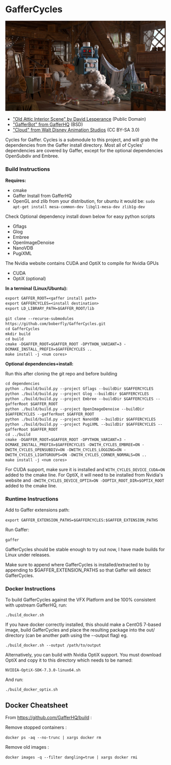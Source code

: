 # GafferCycles

![GafferCycles](gaffercycles.jpg)
- ["Old Attic Interior Scene" by David Lesperance](https://developer.nvidia.com/usd) (Public Domain)
- ["GafferBot" from GafferHQ](https://github.com/GafferHQ/resources) (BSD)
- ["Cloud" from Walt Disney Animation Studios](https://www.technology.disneyanimation.com/clouds) (CC BY-SA 3.0)

Cycles for Gaffer. Cycles is a submodule to this project, and will grab the dependencies from
the Gaffer install directory. Most all of Cycles' dependencies are covered by Gaffer, except
for the optional dependencies OpenSubdiv and Embree.

### Build Instructions

**Requires:**

* cmake
* Gaffer Install from GafferHQ
* OpenGL and zlib from your distribution, for ubuntu it would be: ```sudo apt-get install mesa-common-dev libgl1-mesa-dev zlib1g-dev```

Check Optional dependency install down below for easy python scripts
* Gflags
* Glog
* Embree
* OpenImageDenoise
* NanoVDB
* PugiXML

The Nvidia website contains CUDA and OptiX to compile for Nvidia GPUs
* CUDA
* OptiX (optional)

**In a terminal (Linux/Ubuntu):**
```
export GAFFER_ROOT=<gaffer install path>
export GAFFERCYCLES=<install destination>
export LD_LIBRARY_PATH=$GAFFER_ROOT/lib

git clone --recurse-submodules https://github.com/boberfly/GafferCycles.git
cd GafferCycles
mkdir build
cd build
cmake -DGAFFER_ROOT=$GAFFER_ROOT -DPYTHON_VARIANT=3 -DCMAKE_INSTALL_PREFIX=$GAFFERCYCLES ..
make install -j <num cores>
```

**Optional dependencies+install:**

Run this after cloning the git repo and before building
```
cd dependencies
python ./build/build.py --project Gflags --buildDir $GAFFERCYCLES
python ./build/build.py --project Glog --buildDir $GAFFERCYCLES
python ./build/build.py --project Embree --buildDir $GAFFERCYCLES --gafferRoot $GAFFER_ROOT
python ./build/build.py --project OpenImageDenoise --buildDir $GAFFERCYCLES --gafferRoot $GAFFER_ROOT
python ./build/build.py --project NanoVDB --buildDir $GAFFERCYCLES
python ./build/build.py --project PugiXML --buildDir $GAFFERCYCLES --gafferRoot $GAFFER_ROOT
cd ../build
cmake -DGAFFER_ROOT=$GAFFER_ROOT -DPYTHON_VARIANT=3 -DCMAKE_INSTALL_PREFIX=$GAFFERCYCLES -DWITH_CYCLES_EMBREE=ON -DWITH_CYCLES_OPENSUBDIV=ON -DWITH_CYCLES_LOGGING=ON -DWITH_CYCLES_LIGHTGROUPS=ON -DWITH_CYCLES_CORNER_NORMALS=ON ..
make install -j <num cores>
```
For CUDA support, make sure it is installed and ```WITH_CYCLES_DEVICE_CUDA=ON``` added to the cmake line.
For OptiX, it will need to be installed from Nvidia's website and ```-DWITH_CYCLES_DEVICE_OPTIX=ON -DOPTIX_ROOT_DIR=$OPTIX_ROOT``` added to the cmake line.

### Runtime Instructions

Add to Gaffer extensions path:

`export GAFFER_EXTENSION_PATHS=$GAFFERCYCLES:$GAFFER_EXTENSION_PATHS`

Run Gaffer:

`gaffer`

GafferCycles should be stable enough to try out now, I have made builds for Linux under releases.

Make sure to append where GafferCycles is installed/extracted to by appending to $GAFFER_EXTENSION_PATHS so that Gaffer will detect GafferCycles.

### Docker Instructions

To build GafferCycles against the VFX Platform and be 100% consistent with upstream GafferHQ, run:
```
./build_docker.sh
```
If you have docker correctly installed, this should make a CentOS 7-based image, build GafferCycles and place the resulting package into the out/ directory (can be another path using the --output flag) eg.
```
./build_docker.sh --output /path/to/output
```
Alternatively, you can build with Nvidia OptiX support. You must download OptiX and copy it to this directory which needs to be named:
```
NVIDIA-OptiX-SDK-7.3.0-linux64.sh
```
And run:
```
./build_docker_optix.sh
```

Docker Cheatsheet
-----------------

From https://github.com/GafferHQ/build :

Remove stopped containers :

`docker ps -aq --no-trunc | xargs docker rm`

Remove old images :

`docker images -q --filter dangling=true | xargs docker rmi`
